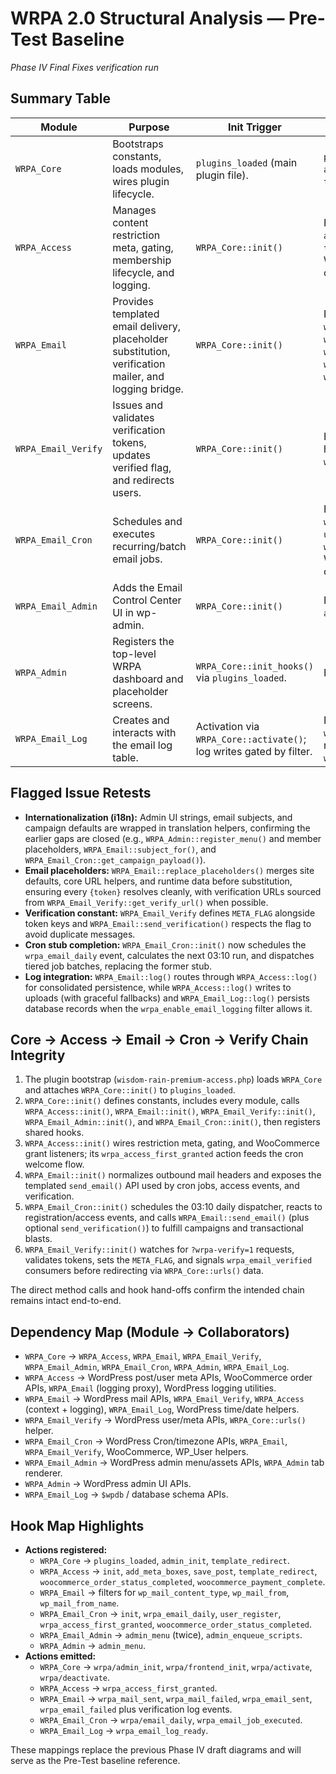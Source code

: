 # WRPA 2.0 Structural Analysis — Pre-Test Baseline

_Phase IV Final Fixes verification run_

## Summary Table

| Module | Purpose | Init Trigger | Key Hooks | Dependencies | Notes |
| --- | --- | --- | --- | --- | --- |
| `WRPA_Core` | Bootstraps constants, loads modules, wires plugin lifecycle. | `plugins_loaded` (main plugin file). | `plugins_loaded`, `admin_init`, `template_redirect` actions. | Requires all WRPA module classes; invokes `WRPA_Email_Log` on activation. | Drives the Core → Access → Email → Cron → Verify chain directly.
| `WRPA_Access` | Manages content restriction meta, gating, membership lifecycle, and logging. | `WRPA_Core::init()` | Hooks `init`, `add_meta_boxes`, `save_post`, `template_redirect`, WooCommerce order/payment actions. | WordPress post meta APIs, WooCommerce, `WRPA_Email` (log proxy). | Emits `wrpa_access_first_granted` for cron welcome flow and exposes centralized logger.
| `WRPA_Email` | Provides templated email delivery, placeholder substitution, verification mailer, and logging bridge. | `WRPA_Core::init()` | Filters `wp_mail_content_type`, `wp_mail_from`, `wp_mail_from_name`; fires `wrpa_mail_*` and `wrpa_email_*` actions. | `WRPA_Email_Verify`, `WRPA_Email_Log`, `WRPA_Access`, WordPress mail APIs. | Handles placeholder defaults and fallback plain-text verification.
| `WRPA_Email_Verify` | Issues and validates verification tokens, updates verified flag, and redirects users. | `WRPA_Core::init()` | Hooks `init` for request handling; triggers `wrpa_email_verified`. | WordPress user/meta APIs, `WRPA_Core` URLs helper. | Defines verification constants and shares verify URLs with email placeholders.
| `WRPA_Email_Cron` | Schedules and executes recurring/batch email jobs. | `WRPA_Core::init()` | Hooks `init`, custom `wrpa_email_daily`, `user_register`, `wrpa_access_first_granted`, WooCommerce completed orders. | `WRPA_Email`, `WRPA_Email_Verify`, WordPress Cron/WP_DateTime, WooCommerce. | Schedules 03:10 runs, sequences campaigns, welcome, and verification jobs.
| `WRPA_Email_Admin` | Adds the Email Control Center UI in wp-admin. | `WRPA_Core::init()` | Hooks `admin_menu`, `admin_enqueue_scripts`. | `WRPA_Admin` navigation helpers, WordPress admin UI APIs. | Provides template listings, previews, and inline CodeMirror setup.
| `WRPA_Admin` | Registers the top-level WRPA dashboard and placeholder screens. | `WRPA_Core::init_hooks()` via `plugins_loaded`. | Hooks `admin_menu`. | WordPress admin menu APIs. | Uses full i18n coverage for placeholder content.
| `WRPA_Email_Log` | Creates and interacts with the email log table. | Activation via `WRPA_Core::activate()`; log writes gated by filter. | Fires `wrpa_email_log_ready`; respects `wrpa_enable_email_logging`. | WordPress DB APIs. | Logging integration remains opt-in pending Phase V enablement.

## Flagged Issue Retests

- **Internationalization (i18n):** Admin UI strings, email subjects, and campaign defaults are wrapped in translation helpers, confirming the earlier gaps are closed (e.g., `WRPA_Admin::register_menu()` and member placeholders, `WRPA_Email::subject_for()`, and `WRPA_Email_Cron::get_campaign_payload()`).
- **Email placeholders:** `WRPA_Email::replace_placeholders()` merges site defaults, core URL helpers, and runtime data before substitution, ensuring every `{token}` resolves cleanly, with verification URLs sourced from `WRPA_Email_Verify::get_verify_url()` when possible.
- **Verification constant:** `WRPA_Email_Verify` defines `META_FLAG` alongside token keys and `WRPA_Email::send_verification()` respects the flag to avoid duplicate messages.
- **Cron stub completion:** `WRPA_Email_Cron::init()` now schedules the `wrpa_email_daily` event, calculates the next 03:10 run, and dispatches tiered job batches, replacing the former stub.
- **Log integration:** `WRPA_Email::log()` routes through `WRPA_Access::log()` for consolidated persistence, while `WRPA_Access::log()` writes to uploads (with graceful fallbacks) and `WRPA_Email_Log::log()` persists database records when the `wrpa_enable_email_logging` filter allows it.

## Core → Access → Email → Cron → Verify Chain Integrity

1. The plugin bootstrap (`wisdom-rain-premium-access.php`) loads `WRPA_Core` and attaches `WRPA_Core::init()` to `plugins_loaded`.
2. `WRPA_Core::init()` defines constants, includes every module, calls `WRPA_Access::init()`, `WRPA_Email::init()`, `WRPA_Email_Verify::init()`, `WRPA_Email_Admin::init()`, and `WRPA_Email_Cron::init()`, then registers shared hooks.
3. `WRPA_Access::init()` wires restriction meta, gating, and WooCommerce grant listeners; its `wrpa_access_first_granted` action feeds the cron welcome flow.
4. `WRPA_Email::init()` normalizes outbound mail headers and exposes the templated `send_email()` API used by cron jobs, access events, and verification.
5. `WRPA_Email_Cron::init()` schedules the 03:10 daily dispatcher, reacts to registration/access events, and calls `WRPA_Email::send_email()` (plus optional `send_verification()`) to fulfill campaigns and transactional blasts.
6. `WRPA_Email_Verify::init()` watches for `?wrpa-verify=1` requests, validates tokens, sets the `META_FLAG`, and signals `wrpa_email_verified` consumers before redirecting via `WRPA_Core::urls()` data.

The direct method calls and hook hand-offs confirm the intended chain remains intact end-to-end.

## Dependency Map (Module → Collaborators)

- `WRPA_Core` → `WRPA_Access`, `WRPA_Email`, `WRPA_Email_Verify`, `WRPA_Email_Admin`, `WRPA_Email_Cron`, `WRPA_Admin`, `WRPA_Email_Log`.
- `WRPA_Access` → WordPress post/user meta APIs, WooCommerce order APIs, `WRPA_Email` (logging proxy), WordPress logging utilities.
- `WRPA_Email` → WordPress mail APIs, `WRPA_Email_Verify`, `WRPA_Access` (context + logging), `WRPA_Email_Log`, WordPress time/date helpers.
- `WRPA_Email_Verify` → WordPress user/meta APIs, `WRPA_Core::urls()` helper.
- `WRPA_Email_Cron` → WordPress Cron/timezone APIs, `WRPA_Email`, `WRPA_Email_Verify`, WooCommerce, WP_User helpers.
- `WRPA_Email_Admin` → WordPress admin menu/assets APIs, `WRPA_Admin` tab renderer.
- `WRPA_Admin` → WordPress admin UI APIs.
- `WRPA_Email_Log` → `$wpdb` / database schema APIs.

## Hook Map Highlights

- **Actions registered:**
  - `WRPA_Core` → `plugins_loaded`, `admin_init`, `template_redirect`.
  - `WRPA_Access` → `init`, `add_meta_boxes`, `save_post`, `template_redirect`, `woocommerce_order_status_completed`, `woocommerce_payment_complete`.
  - `WRPA_Email` → filters for `wp_mail_content_type`, `wp_mail_from`, `wp_mail_from_name`.
  - `WRPA_Email_Cron` → `init`, `wrpa_email_daily`, `user_register`, `wrpa_access_first_granted`, `woocommerce_order_status_completed`.
  - `WRPA_Email_Admin` → `admin_menu` (twice), `admin_enqueue_scripts`.
  - `WRPA_Admin` → `admin_menu`.
- **Actions emitted:**
  - `WRPA_Core` → `wrpa/admin_init`, `wrpa/frontend_init`, `wrpa/activate`, `wrpa/deactivate`.
  - `WRPA_Access` → `wrpa_access_first_granted`.
  - `WRPA_Email` → `wrpa_mail_sent`, `wrpa_mail_failed`, `wrpa_email_sent`, `wrpa_email_failed` plus verification log events.
  - `WRPA_Email_Cron` → `wrpa/email_daily`, `wrpa_email_job_executed`.
  - `WRPA_Email_Log` → `wrpa_email_log_ready`.

These mappings replace the previous Phase IV draft diagrams and will serve as the Pre-Test baseline reference.
